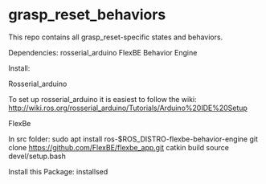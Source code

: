 # grasp_reset_behaviors
This repo contains all grasp_reset-specific states and behaviors.

Dependencies: 
rosserial_arduino
FlexBE Behavior Engine

Install:

Rosserial_arduino

To set up rosserial_arduino it is easiest to follow the wiki:
http://wiki.ros.org/rosserial_arduino/Tutorials/Arduino%20IDE%20Setup

FlexBe

In src folder:
sudo apt install ros-$ROS_DISTRO-flexbe-behavior-engine
git clone https://github.com/FlexBE/flexbe_app.git
catkin build
source devel/setup.bash

Install this Package:
installsed
